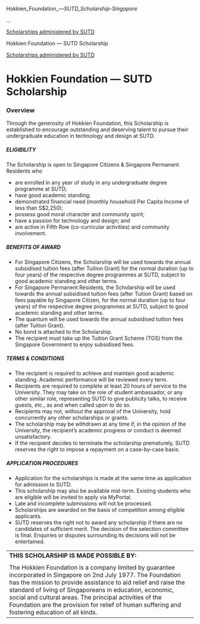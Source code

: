 Hokkien_Foundation_—_SUTD_Scholarship_-_Singapore_



…

 [Scholarships administered by SUTD](/admissions/undergraduate/scholarship/sutd-administered) 

Hokkien Foundation — SUTD Scholarship

[Scholarships administered by SUTD](https://www.sutd.edu.sg/admissions/undergraduate/scholarship/sutd-administered)

Hokkien Foundation — SUTD Scholarship
=====================================

### Overview



Through the generosity of Hokkien Foundation, this Scholarship is established to encourage outstanding and deserving talent to pursue their undergraduate education in technology and design at SUTD.



##### **ELIGIBILITY**



The Scholarship is open to Singapore Citizens & Singapore Permanent Residents who



* are enrolled in any year of study in any undergraduate degree programme at SUTD;
* have good academic standing;
* demonstrated financial need (monthly household Per Capita Income of less than S$2,250);
* possess good moral character and community spirit;
* have a passion for technology and design; and
* are active in Fifth Row (co-curricular activities) and community involvement.


##### **BENEFITS OF AWARD**



* For Singapore Citizens, the Scholarship will be used towards the annual subsidised tuition fees (after Tuition Grant) for the normal duration (up to four years) of the respective degree programmes at SUTD, subject to good academic standing and other terms.
* For Singapore Permanent Residents, the Scholarship will be used towards the annual subsidised tuition fees (after Tuition Grant) based on fees payable by Singapore Citizen, for the normal duration (up to four years) of the respective degree programmes at SUTD, subject to good academic standing and other terms.
* The quantum will be used towards the annual subsidised tuition fees (after Tuition Grant).
* No bond is attached to the Scholarship.
* The recipient must take up the Tuition Grant Scheme (TGS) from the Singapore Government to enjoy subsidised fees.


##### **TERMS & CONDITIONS**



* The recipient is required to achieve and maintain good academic standing. Academic performance will be reviewed every term.
* Recipients are required to complete at least 20 hours of service to the University. They may take on the role of student ambassador, or any other similar role, representing SUTD to give publicity talks, to receive guests, etc., as and when called upon to do so.
* Recipients may not, without the approval of the University, hold concurrently any other scholarships or grants.
* The scholarship may be withdrawn at any time if, in the opinion of the University, the recipient’s academic progress or conduct is deemed unsatisfactory.
* If the recipient decides to terminate the scholarship prematurely, SUTD reserves the right to impose a repayment on a case-by-case basis.


##### **APPLICATION PROCEDURES**



* Application for the scholarships is made at the same time as application for admission to SUTD.
* This scholarship may also be available mid-term. Existing students who are eligible will be invited to apply via MyPortal.
* Late and incomplete submissions will not be processed.
* Scholarships are awarded on the basis of competition among eligible applicants.
* SUTD reserves the right not to award any scholarship if there are no candidates of sufficient merit. The decision of the selection committee is final. Enquiries or disputes surrounding its decisions will not be entertained.


|  |
| --- |
| **THIS SCHOLARSHIP IS MADE POSSIBLE BY:** |
|  |
| The Hokkien Foundation is a company limited by guarantee incorporated in Singapore on 2nd July 1977. The Foundation has the mission to provide assistance to aid relief and raise the standard of living of Singaporeans in education, economic, social and cultural areas. The principal activities of the Foundation are the provision for relief of human suffering and fostering education of all kinds. |


